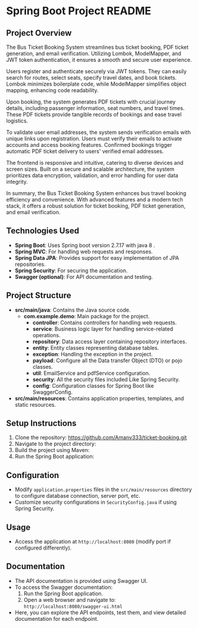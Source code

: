 # Spring Boot Project README

## Project Overview
The Bus Ticket Booking System streamlines bus ticket booking, PDF ticket generation,
and email verification. Utilizing Lombok, ModelMapper, and JWT token authentication,
it ensures a smooth and secure user experience.

Users register and authenticate securely via JWT tokens. They can easily search for routes,
select seats, specify travel dates, and book tickets. Lombok minimizes boilerplate code,
while ModelMapper simplifies object mapping, enhancing code readability.

Upon booking, the system generates PDF tickets with crucial journey details, including passenger information,
seat numbers, and travel times. These PDF tickets provide tangible records of bookings and ease travel logistics.

To validate user email addresses, the system sends verification emails with unique links upon registration.
Users must verify their emails to activate accounts and access booking features.
Confirmed bookings trigger automatic PDF ticket delivery to users' verified email addresses.

The frontend is responsive and intuitive, catering to diverse devices and screen sizes.
Built on a secure and scalable architecture, the system prioritizes data encryption, validation,
and error handling for user data integrity.

In summary, the Bus Ticket Booking System enhances bus travel booking efficiency and convenience.
With advanced features and a modern tech stack, it offers a robust solution for ticket booking,
PDF ticket generation, and email verification.

## Technologies Used
- **Spring Boot**: Uses Spring boot version 2.7.17 with java 8 .
- **Spring MVC**: For handling web requests and responses.
- **Spring Data JPA**: Provides support for easy implementation of JPA repositories.
- **Spring Security**: For securing the application.
- **Swagger (optional)**: For API documentation and testing.

## Project Structure
- **src/main/java**: Contains the Java source code.
  - **com.example.demo**: Main package for the project.
    - **controller**: Contains controllers for handling web requests.
    - **service**: Business logic layer for handling service-related operations.
    - **repository**: Data access layer containing repository interfaces.
    - **entity**: Entity classes representing database tables.
    - **exception**: Handling the exception in the project.
    - **payload**: Configure all the Data transfer Object (DTO) or pojo classes.
    - **util**: EmailService and pdfService configuration.
    - **security**: All the security files included Like Spring Security.
    - **config**: Configuration classes for Spring Boot like SwaggerConfig.
- **src/main/resources**: Contains application properties, templates, and static resources.

## Setup Instructions
1. Clone the repository: https://github.com/Amanv333/ticket-booking.git
2. Navigate to the project directory:
3. Build the project using Maven:
4. Run the Spring Boot application:

## Configuration
- Modify `application.properties` files in the `src/main/resources` directory to configure database connection, server port, etc.
- Customize security configurations in `SecurityConfig.java` if using Spring Security.

## Usage
- Access the application at `http://localhost:8080` (modify port if configured differently).

## Documentation
- The API documentation is provided using Swagger UI.
- To access the Swagger documentation:
  1. Run the Spring Boot application.
  2. Open a web browser and navigate to: `http://localhost:8080/swagger-ui.html`
- Here, you can explore the API endpoints, test them, and view detailed documentation for each endpoint.




